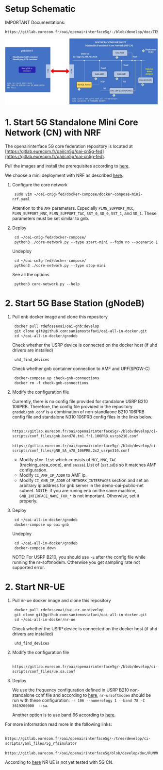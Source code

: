 # Setup Schematic

IMPORTANT Documentations:

	https://gitlab.eurecom.fr/oai/openairinterface5g/-/blob/develop/doc/TESTING_5GSA_setup.md


![Setup Schematic](5gCN-mini.jpeg "Setup Schematic")

# 1. Start 5G Standalone Mini Core Network (CN) with NRF

The openairinterface 5G core federation repository is located at [https://gitlab.eurecom.fr/oai/cn5g/oai-cn5g-fed](https://gitlab.eurecom.fr/oai/cn5g/oai-cn5g-fed).

Pull the images and install the prerequisites according to [here](https://gitlab.eurecom.fr/oai/cn5g/oai-cn5g-fed/-/blob/master/docs/DEPLOY_HOME.md).

We choose a mini deployment with NRF as described [here](https://gitlab.eurecom.fr/oai/cn5g/oai-cn5g-fed/-/blob/master/docs/DEPLOY_SA5G_MINI_DS_TESTER_DEPLOYMENT.md).

1. Configure the core network

		sudo vim ~/oai-cn5g-fed/docker-compose/docker-compose-mini-nrf.yaml
		
	Attention to the `AMF` parameters. Especially `PLMN_SUPPORT_MCC`, `PLMN_SUPPORT_MNC`, `PLMN_SUPPORT_TAC`, `SST_0`, `SD_0`, `SST_1`, and `SD_1`. These parameters must be set similar to gnb.

2. Deploy 

		cd ~/oai-cn5g-fed/docker-compose/
		python3 ./core-network.py --type start-mini --fqdn no --scenario 1
		
	Undeploy

		cd ~/oai-cn5g-fed/docker-compose/
		python3 ./core-network.py --type stop-mini
		
	See all the options
	
		python3 core-network.py --help


# 2. Start 5G Base Station (gNodeB)

1. Pull enb docker image and clone this repository

		docker pull rdefosseoai/oai-gnb:develop
		git clone git@github.com:samiemostafavi/oai-all-in-docker.git
		cd ~/oai-all-in-docker/gnodeb

	Check whether the USRP device is connected on the docker host (if uhd drivers are installed)
	
		uhd_find_devices
		
	Check whether gnb container connection to AMF and UPF(SPGW-C)
	
		docker-compose up check-gnb-connections
 		docker rm -f check-gnb-connections
	
2. Modify the configuration file		

	Currently, there is no config file provided for standalone USRP B210 106PRB. Therefore, the config file provided in the repository `gnodeb/gnb.conf` is a combination of non-standlaone B210 106PRB config file and standalone N310 106PRB config files in the links below.

		https://gitlab.eurecom.fr/oai/openairinterface5g/-/blob/develop/ci-scripts/conf_files/gnb.band78.tm1.fr1.106PRB.usrpb210.conf
		https://gitlab.eurecom.fr/oai/openairinterface5g/-/blob/develop/ci-scripts/conf_files/gNB_SA_n78_106PRB.2x2_usrpn310.conf
	
	* Modify `plmn_list` which consists of `MCC`, `MNC`, `TAC` (tracking_area_code), and `snssai` List of (`sst`,`sd`)s so it matches AMF configuration.
	* Modify `CI_AMF_IP_ADDR` to AMF ip.
	* Modify `CI_GNB_IP_ADDR` of `NETWORK_INTERFACES` section and set an arbitrary ip address for gnb server in the demo-oai-public-net subnet. NOTE: if you are runing enb on the same machine, `GNB_INTERFACE_NAME_FOR_*` is not important. Otherwise, set it properly.
	
3. Deploy

		cd ~/oai-all-in-docker/gnodeb		
		docker-compose up oai-gnb

	Undeploy
	
		cd ~/oai-all-in-docker/gnodeb
		docker-compose down

	NOTE: For USRP B210, you should use `-E` after the config file while running the nr-softmodem. Otherwise you get sampling rate not supported error.

# 2. Start NR-UE

1. Pull nr-ue docker image and clone this repository

		docker pull rdefosseoai/oai-nr-ue:develop
		git clone git@github.com:samiemostafavi/oai-all-in-docker.git
 		cd ~/oai-all-in-docker/nr-ue
		
	Check whether the USRP device is connected on the docker host (if uhd drivers are installed)
	
		uhd_find_devices
	
2. Modify the configuration file


		https://gitlab.eurecom.fr/oai/openairinterface5g/-/blob/develop/ci-scripts/conf_files/ue.sa.conf


3. Deploy

	We use the frequency configuration defined in USRP B210 non-standalone conf file and according to [here](https://gitlab.eurecom.fr/oai/openairinterface5g/blob/develop/doc/RUNMODEM.md#run-oai-in-sa-mode), `nr-ursoftmodem` should be run with these configuration: `-r 106 --numerology 1 --band 78 -C 3619200000  --sa`.
	
	Another option is to use band 66 according to [here](https://gitlab.eurecom.fr/oai/openairinterface5g/-/blob/develop/doc/RUNMODEM.md#run-oai-with-custom-dlul-arbitrary-frequencies).



For more information read more in the following links:

		https://gitlab.eurecom.fr/oai/openairinterface5g/-/tree/develop/ci-scripts/yaml_files/5g_rfsimulator
		https://gitlab.eurecom.fr/oai/openairinterface5g/blob/develop/doc/RUNMODEM.md


According to [here](https://gitlab.eurecom.fr/oai/openairinterface5g/-/blob/develop/doc/TESTING_5GSA_setup.md#2-sa-setup-with-oai-nr-ue-softmodem) NR UE is not yet tested with 5G CN.
